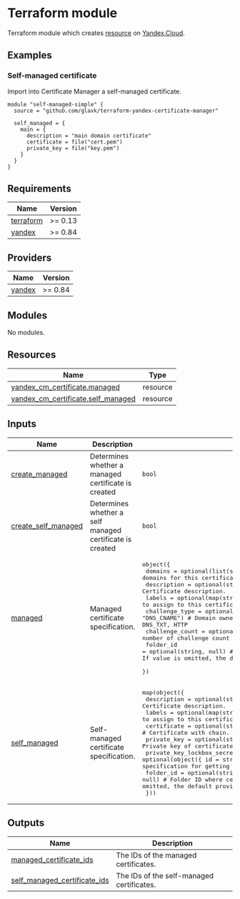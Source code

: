 # Terraform module

Terraform module which creates [resource](https://cloud.resource) on [Yandex.Cloud](https://cloud.yandex.ru/).

## Examples

### Self-managed certificate

Import into Certificate Manager a self-managed certificate.

```hcl
module "self-managed-simple" {
  source = "github.com/glavk/terraform-yandex-certificate-manager"

  self_managed = {
    main = {
      description = "main domain certificate"
      certificate = file("cert.pem")
      private_key = file("key.pem")
    }
  }
}
```

<!-- BEGINNING OF PRE-COMMIT-TERRAFORM DOCS HOOK -->
## Requirements

| Name | Version |
|------|---------|
| <a name="requirement_terraform"></a> [terraform](#requirement\_terraform) | >= 0.13 |
| <a name="requirement_yandex"></a> [yandex](#requirement\_yandex) | >= 0.84 |

## Providers

| Name | Version |
|------|---------|
| <a name="provider_yandex"></a> [yandex](#provider\_yandex) | >= 0.84 |

## Modules

No modules.

## Resources

| Name | Type |
|------|------|
| [yandex_cm_certificate.managed](https://registry.terraform.io/providers/yandex-cloud/yandex/latest/docs/resources/cm_certificate) | resource |
| [yandex_cm_certificate.self_managed](https://registry.terraform.io/providers/yandex-cloud/yandex/latest/docs/resources/cm_certificate) | resource |

## Inputs

| Name | Description | Type | Default | Required |
|------|-------------|------|---------|:--------:|
| <a name="input_create_managed"></a> [create\_managed](#input\_create\_managed) | Determines whether a managed certificate is created | `bool` | `false` | no |
| <a name="input_create_self_managed"></a> [create\_self\_managed](#input\_create\_self\_managed) | Determines whether a self managed certificate is created | `bool` | `true` | no |
| <a name="input_managed"></a> [managed](#input\_managed) | Managed certificate specification. | <pre>object({<br>    domains         = optional(list(string), [])    # List of domains for this certificate<br>    description     = optional(string, "")          # Certificate description.<br>    labels          = optional(map(string), {})     # Labels to assign to this certificate.<br>    challenge_type  = optional(string, "DNS_CNAME") # Domain owner-check method. Possible values: DNS_CNAME, DNS_TXT, HTTP<br>    challenge_count = optional(number, 1)           # Expected number of challenge count needed to validate certificate.<br>    folder_id       = optional(string, null)        # Folder ID where certificate will be created. If value is omitted, the default provider folder is used.<br>  })</pre> | `{}` | no |
| <a name="input_self_managed"></a> [self\_managed](#input\_self\_managed) | Self-managed certificate specification. | <pre>map(object({<br>    description                = optional(string, "")                                  # Certificate description.<br>    labels                     = optional(map(string), {})                             # Labels to assign to this certificate.<br>    certificate                = optional(string, null)                                # Certificate with chain.<br>    private_key                = optional(string, null)                                # Private key of certificate.<br>    private_key_lockbox_secret = optional(object({ id = string, key = string }), null) # Lockbox secret specification for getting private key.<br>    folder_id                  = optional(string, null)                                # Folder ID where certificate will be created. If value is omitted, the default provider folder is used.<br>  }))</pre> | `{}` | no |

## Outputs

| Name | Description |
|------|-------------|
| <a name="output_managed_certificate_ids"></a> [managed\_certificate\_ids](#output\_managed\_certificate\_ids) | The IDs of the managed certificates. |
| <a name="output_self_managed_certificate_ids"></a> [self\_managed\_certificate\_ids](#output\_self\_managed\_certificate\_ids) | The IDs of the self-managed certificates. |
<!-- END OF PRE-COMMIT-TERRAFORM DOCS HOOK -->

